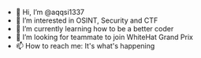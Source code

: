 - 👋 Hi, I’m @aqqsi1337
- 👀 I’m interested in OSINT, Security and CTF
- 🌱 I’m currently learning how to be a better coder
- 💞️ I’m looking for teammate to join WhiteHat Grand Prix
- 📫 How to reach me: It's what's happening 

<!---
aqqsi1337/aqqsi1337 is a ✨ special ✨ repository because its `README.md` (this file) appears on your GitHub profile.
You can click the Preview link to take a look at your changes.
--->
